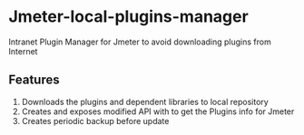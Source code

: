 # Jmeter-local-plugins-manager
Intranet Plugin Manager for Jmeter to avoid downloading plugins from Internet

## Features
1. Downloads the plugins and dependent libraries to local repository
2. Creates and exposes modified API with to get the Plugins info for Jmeter 
3. Creates periodic backup before update





